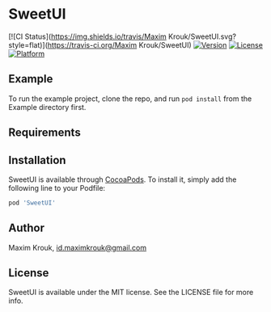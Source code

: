 # SweetUI

[![CI Status](https://img.shields.io/travis/Maxim Krouk/SweetUI.svg?style=flat)](https://travis-ci.org/Maxim Krouk/SweetUI)
[![Version](https://img.shields.io/cocoapods/v/SweetUI.svg?style=flat)](https://cocoapods.org/pods/SweetUI)
[![License](https://img.shields.io/cocoapods/l/SweetUI.svg?style=flat)](https://cocoapods.org/pods/SweetUI)
[![Platform](https://img.shields.io/cocoapods/p/SweetUI.svg?style=flat)](https://cocoapods.org/pods/SweetUI)

## Example

To run the example project, clone the repo, and run `pod install` from the Example directory first.

## Requirements

## Installation

SweetUI is available through [CocoaPods](https://cocoapods.org). To install
it, simply add the following line to your Podfile:

```ruby
pod 'SweetUI'
```

## Author

Maxim Krouk, id.maximkrouk@gmail.com

## License

SweetUI is available under the MIT license. See the LICENSE file for more info.
